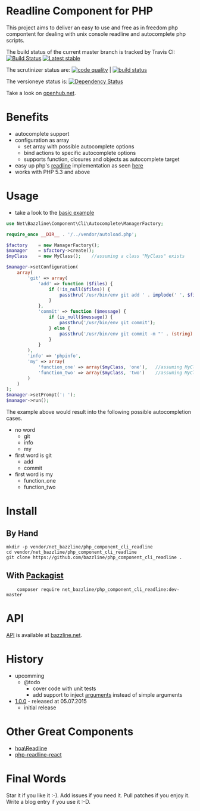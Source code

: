 # Readline Component for PHP

This project aims to deliver an easy to use and free as in freedom php compontent for dealing with unix console readline and autocomplete php scripts.


The build status of the current master branch is tracked by Travis CI:
[![Build Status](https://travis-ci.org/bazzline/php_component_cli_readline.png?branch=master)](http://travis-ci.org/bazzline/php_component_cli_readline)
[![Latest stable](https://img.shields.io/packagist/v/net_bazzline/php_component_cli_readline.svg)](https://packagist.org/packages/net_bazzline/php_component_cli_readline)

The scrutinizer status are:
[![code quality](https://scrutinizer-ci.com/g/bazzline/php_component_cli_readline/badges/quality-score.png?b=master)](https://scrutinizer-ci.com/g/bazzline/php_component_cli_readline/) | [![build status](https://scrutinizer-ci.com/g/bazzline/php_component_cli_readline/badges/build.png?b=master)](https://scrutinizer-ci.com/g/bazzline/php_component_cli_readline/)

The versioneye status is:
[![Dependency Status](https://www.versioneye.com/user/projects/557492b1316137000d0000d0/badge.svg?style=flat)](https://www.versioneye.com/user/projects/557492b1316137000d0000d0)

Take a look on [openhub.net](https://www.openhub.net/p/php_component_cli_readline).

# Benefits

* autocomplete support
* configuration as array
    * set array with possible autocomplete options
    * bind actions to specific autocomplete options
    * supports function, closures and objects as autocomplete target
* easy up php's [readline](https://secure.php.net/manual/en/book.readline.php) implementation as seen [here](https://github.com/stevleibelt/examples/blob/master/php/cli/readline.php)
* works with PHP 5.3 and above

# Usage

* take a look to the [basic example](https://github.com/bazzline/php_component_cli_readline/blob/master/example/basic)

```php
use Net\Bazzline\Component\Cli\Autocomplete\ManagerFactory;

require_once __DIR__ . '/../vendor/autoload.php';

$factory    = new ManagerFactory();
$manager    = $factory->create();
$myClass    = new MyClass();    //assuming a class "MyClass" exists

$manager->setConfiguration(
    array(
        'git' => array(
            'add' => function ($files) {
                if (!is_null($files)) {
                    passthru('/usr/bin/env git add ' . implode(' ', $files));
                }
            },
            'commit' => function ($message) {
                if (is_null($message)) {
                    passthru('/usr/bin/env git commit');
                } else {
                    passthru('/usr/bin/env git commit -m "' . (string) $message . '"');
                }
            }
        ),
        'info' => 'phpinfo',
        'my' => array(
            'function_one' => array($myClass, 'one'),   //assuming MyClass has a method "one"
            'function_two' => array($myClass, 'two')    //assuming MyClass has a method "two"
        )
    )
);
$manager->setPrompt(': ');
$manager->run();
```

The example above would result into the following possible autocompletion cases.

* no word
    * git
    * info
    * my
* first word is git
    * add
    * commit
* first word is my
    * function_one
    * function_two

# Install

## By Hand

```
mkdir -p vendor/net_bazzline/php_component_cli_readline
cd vendor/net_bazzline/php_component_cli_readline
git clone https://github.com/bazzline/php_component_cli_readline .
```

## With [Packagist](https://packagist.org/packages/net_bazzline/php_component_cli_readline)

```
    composer require net_bazzline/php_component_cli_readline:dev-master
```

# API

[API](http://www.bazzline.net/55371e9f93dbdec83dc82730a5a73db5fc36272e/index.html) is available at [bazzline.net](http://www.bazzline.net).


# History

* upcomming
    * @todo
        * cover code with unit tests
        * add support to inject [arguments](https://github.com/bazzline/php_component_cli_arguments) instead of simple arguments
* [1.0.0](https://github.com/bazzline/php_component_csv/tree/1.0.0) - released at 05.07.2015
    * initial release

# Other Great Components

* [hoa\Readline](https://github.com/hoaproject/Console/blob/master/Readline/Readline.php)
* [php-readline-react](https://github.com/clue/php-readline-react/blob/master/src/Readline.php)

# Final Words

Star it if you like it :-). Add issues if you need it. Pull patches if you enjoy it. Write a blog entry if you use it :-D.
